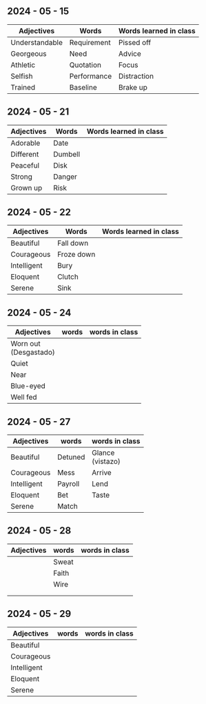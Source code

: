 ## 2024 - 05 - 15

| Adjectives     | Words       | Words learned in class |
| -------------- | ----------- | ---------------------- |
| Understandable | Requirement | Pissed off             |
| Georgeous      | Need        | Advice                 |
| Athletic<br>   | Quotation   | Focus                  |
| Selfish<br>    | Performance | Distraction            |
| Trained        | Baseline    | Brake up               |

## 2024 - 05 - 21

| Adjectives    | Words   | Words learned in class |
| ------------- | ------- | ---------------------- |
| Adorable<br>  | Date    |                        |
| Different<br> | Dumbell |                        |
| Peaceful<br>  | Disk    |                        |
| Strong<br>    | Danger  |                        |
| Grown up      | Risk    |                        |


## 2024 - 05 - 22

| Adjectives      | Words      | Words learned in class |
| --------------- | ---------- | ---------------------- |
| Beautiful<br>   | Fall down  |                        |
| Courageous<br>  | Froze down |                        |
| Intelligent<br> | Bury       |                        |
| Eloquent<br>    | Clutch     |                        |
| Serene          | Sink       |                        |

## 2024 - 05 - 24
| Adjectives               | words | words in class |
| ------------------------ | ----- | -------------- |
| Worn out<br>(Desgastado) |       |                |
| Quiet                    |       |                |
| Near<br>                 |       |                |
| Blue-eyed<br>            |       |                |
| Well fed                 |       |                |

## 2024 - 05 - 27

| Adjectives      | words   | words in class      |
| --------------- | ------- | ------------------- |
| Beautiful<br>   | Detuned | Glance<br>(vistazo) |
| Courageous<br>  | Mess    | Arrive              |
| Intelligent<br> | Payroll | Lend                |
| Eloquent<br>    | Bet     | Taste               |
| Serene          | Match   |                     |

## 2024 - 05 - 28

| Adjectives | words | words in class |
| ---------- | ----- | -------------- |
|            | Sweat |                |
|            | Faith |                |
|            | Wire  |                |
|            |       |                |
|            |       |                |

## 2024 - 05 - 29

| Adjectives      | words | words in class |
| --------------- | ----- | -------------- |
| Beautiful<br>   |       |                |
| Courageous<br>  |       |                |
| Intelligent<br> |       |                |
| Eloquent<br>    |       |                |
| Serene          |       |                |

